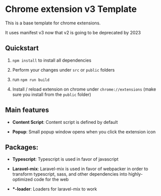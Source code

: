 # Chrome extension v3 Template

This is a base template for chrome extensions.

It uses manifest v3 now that v2 is going to be deprecated by 2023 

## Quickstart

1. `npm install` to install all dependencies

1. Perform your changes under `src` or `public` folders

1. run `npm run build`

1. Install / reload extension on chrome under `chrome://extensions` (make sure you install from the `public` folder)

## Main features

- **Content Script**: Content script is defined by default

- **Popup**: Small popup window opens when you click the extension icon

## Packages:

- **Typescript**: Typescript is used in favor of javascript

- **Laravel-mix**: Laravel-mix is used in favor of webpacker in order to transform
typescript, sass, and other dependencies into highly-optimized code for the web

- **\*-loader**: Loaders for laravel-mix to work

